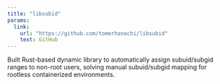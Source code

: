 ```yaml
---
title: "libsubid"
params:
  link:
    url: "https://github.com/tomerhanochi/libsubid"
    text: GitHub
---
```


Built Rust-based dynamic library to automatically assign subuid/subgid ranges to non-root users, solving manual subuid/subgid mapping for rootless containerized environments.

<!--more-->
